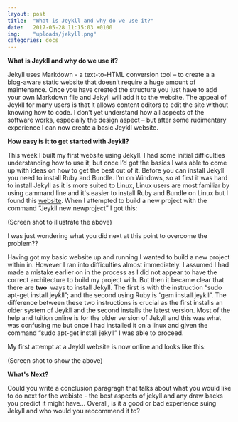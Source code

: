 ```yaml
---
layout: post
title:  "What is Jeykll and why do we use it?"
date:   2017-05-28 11:15:03 +0100
img:    "uploads/jekyll.png"
categories: docs
---
```

**What is Jeykll and why do we use it?**

Jekyll uses Markdown - a text-to-HTML conversion
tool – to create a a blog-aware static website that doesn’t require a huge
amount of maintenance. Once you have created the structure you just have to add
your own Markdown file and Jekyll will add it to the website. The appeal of Jeykll for many users is that it allows content editors to
edit the site without knowing how to code. I don’t yet understand how all aspects of the
software works, especially the design aspect – but after some rudimentary
experience I can now create a basic Jeykll website.


**How easy is it to get started with Jeykll?**

This week I built my first website using Jekyll.
I had some initial difficulties understanding how to use it, but once I’d
got the basics I was able to come up with ideas on how to get the best out of
it. Before you can install Jekyll you need to install Ruby and Bundle. I’m on
Windows, so at first it was hard to install Jekyll as it is more suited to
Linux, Linux users are most familiar by using cammand line and it's easier to install Ruby and Bundle on Linux but I found this [website](http://jekyll-windows.juthilo.com/). When I attempted to build a new project with the command “Jeykll new newproject”
I got this:

(Screen shot to illustrate the above)

I was just wondering what you did next at this point to overcome the
problem??


Having got my basic website up and running I wanted
to build a new project within in. However I ran into difficulties almost
immediately. I assumed I had made a mistake earlier on in the process as I did
not appear to have the correct architecture to build my project with. But then
it became clear that there are **two&nbsp;** ways to install
Jekyll. The first is with the instruction “sudo apt-get install jeykll”; and
the second using Ruby is “gem install jeykll”. The difference between these two
instructions is crucial as the first installs an older system of Jeykll and the
second installs the latest version. Most of the help and tuition online is for
the older version of Jekyll and this was what was confusing me but once I
had installed it on a linux and given the command “sudo apt-get install jekyll”
I was able to proceed.

My first attempt at a Jeykll website is now online
and looks like this:

(Screen shot to show the above)

**What's Next?**

Could you write a conclusion paragragh that talks about what you would
like to do next for the webiste - the best aspects of jekyll and any draw backs
you predict it might have... Overall, is it a good or bad experience
suing Jekyll and who would you reccommend it to?
